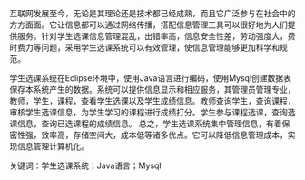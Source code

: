 互联网发展至今，无论是其理论还是技术都已经成熟，而且它广泛参与在社会中的方方面面。它让信息都可以通过网络传播，搭配信息管理工具可以很好地为人们提供服务。针对学生选课信息管理混乱，出错率高，信息安全性差，劳动强度大，费时费力等问题，采用学生选课系统可以有效管理，使信息管理能够更加科学和规范。

学生选课系统在Eclipse环境中，使用Java语言进行编码，使用Mysql创建数据表保存本系统产生的数据。系统可以提供信息显示和相应服务，其管理员管理专业，教师，学生，课程，查看学生选课以及学生成绩信息。教师查询学生，查询课程，审核学生选课信息，为学生学习的课程进行成绩打分。学生参与课程选课，查询选课信息，查询已选课程的成绩信息。
总之，学生选课系统集中管理信息，有着保密性强，效率高，存储空间大，成本低等诸多优点。它可以降低信息管理成本，实现信息管理计算机化。

关键词：学生选课系统；Java语言；Mysql
